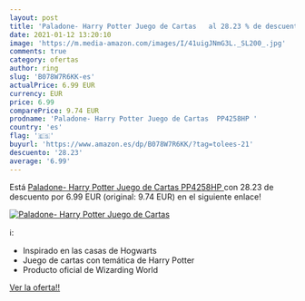 ```yaml
---
layout: post
title: 'Paladone- Harry Potter Juego de Cartas   al 28.23 % de descuento'
date: 2021-01-12 13:20:10
image: 'https://m.media-amazon.com/images/I/41uigJNmG3L._SL200_.jpg'
comments: true
category: ofertas
author: ring
slug: 'B078W7R6KK-es'
actualPrice: 6.99 EUR
currency: EUR
price: 6.99
comparePrice: 9.74 EUR
prodname: 'Paladone- Harry Potter Juego de Cartas  PP4258HP '
country: 'es'
flag: '🇪🇸'
buyurl: 'https://www.amazon.es/dp/B078W7R6KK/?tag=tolees-21'
descuento: '28.23'
average: '6.99'
---
```


Está [Paladone- Harry Potter Juego de Cartas  PP4258HP ](https://www.amazon.es/dp/B078W7R6KK/?tag=tolees-21) con 28.23 de descuento por 6.99 EUR (original: 9.74 EUR) en el siguiente enlace!

[![Paladone- Harry Potter Juego de Cartas  ](https://m.media-amazon.com/images/I/41uigJNmG3L._SL200_.jpg)](https://www.amazon.es/dp/B078W7R6KK/?tag=tolees-21)

ℹ️:

- Inspirado en las casas de Hogwarts
- Juego de cartas con temática de Harry Potter
- Producto oficial de Wizarding World

[Ver la oferta!!](https://www.amazon.es/dp/B078W7R6KK/?tag=tolees-21)
